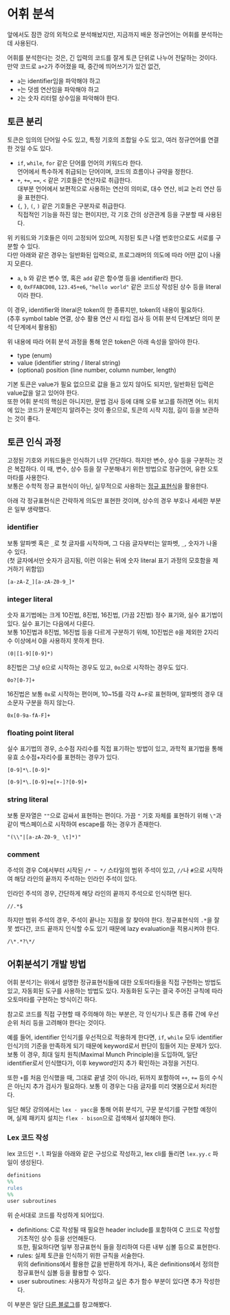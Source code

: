 # 어휘 분석

앞에서도 잠깐 강의 외적으로 분석해놨지만, 지금까지 배운 정규언어는 어휘를 분석하는 데 사용된다.

어휘를 분석한다는 것은, 긴 입력의 코드를 잘게 토큰 단위로 나누어 전달하는 것이다.  
만약 코드로 `a+2`가 주어졌을 때, 중간에 띄어쓰기가 있건 없건,

* `a`는 identifier임을 파악해야 하고
* `+`는 덧셈 연산임을 파악해야 하고
* `2`는 숫자 리터럴 상수임을 파악해야 한다.

## 토큰 분리

토큰은 임의의 단어일 수도 있고, 특정 기호의 조합일 수도 있고, 여러 정규언어를 연결한 것일 수도 있다.

* `if`, `while`, `for` 같은 단어를 언어의 키워드라 한다.  
  언어에서 특수하게 취급되는 단어이며, 코드의 흐름이나 규약을 정한다.
* `+`, `+=`, `==`, `<` 같은 기호들은 연산자로 취급한다.  
  대부분 언어에서 보편적으로 사용하는 연산의 의미로, 대수 연산, 비교 논리 연산 등을 표현한다.
* `{`, `}`, `(`, `)` 같은 기호들은 구분자로 취급한다.  
  직접적인 기능을 하진 않는 편이지만, 각 기호 간의 상관관계 등을 구분할 때 사용된다.

위 키워드와 기호들은 이미 고정되어 있으며, 지정된 토큰 나열 번호만으로도 서로를 구분할 수 있다.  
다만 아래와 같은 경우는 일반화된 입력으로, 프로그래머의 의도에 따라 어떤 값이 나올 지 모른다.

* `a`, `b` 와 같은 변수 명, 혹은 `add` 같은 함수명 등을 identifier라 한다.
* `0`, `0xFFABCD08`, `123.45+e6`, `"hello world"` 같은 코드상 작성된 상수 등을 literal이라 한다.

이 경우, identifier와 literal은 token의 한 종류지만, token의 내용이 필요하다.  
(추후 symbol table 연결, 상수 활용 연산 시 타입 검사 등 어휘 분석 단계보단 의미 분석 단계에서 활용됨)

위 내용에 따라 어휘 분석 과정을 통해 얻은 token은 아래 속성을 알아야 한다.

* type (enum)
* value (identifier string / literal string)
* (optional) position (line number, column number, length)

기본 토큰은 value가 필요 없으므로 값을 들고 있지 않아도 되지만, 일반화된 입력은 value값을 알고 있어야 한다.  
또한 어휘 분석의 핵심은 아니지만, 문법 검사 등에 대해 오류 보고를 하려면 어느 위치에 있는 코드가 문제인지 알려주는 것이 좋으므로, 토큰의 시작 지점, 길이 등을 보관하는 것이 좋다.

## 토큰 인식 과정

고정된 기호와 키워드들은 인식하기 너무 간단하다. 하지만 변수, 상수 등을 구분하는 것은 복잡하다.
이 때, 변수, 상수 등을 잘 구분해내기 위한 방법으로 정규언어, 유한 오토마타를 사용한다.  
보통은 수학적 정규 표현식이 아닌, 실무적으로 사용하는 [정규 표현식](https://devlog.jsyoo5b.net/ko/posts/regex/basic/)을 활용한다.

아래 각 정규표현식은 간략하게 의도만 표현한 것이며, 상수의 경우 부호나 세세한 부분은 일부 생략했다.

### identifier

보통 알파벳 혹은 `_`로 첫 글자를 시작하며, 그 다음 글자부터는 알파벳, `_`, 숫자가 나올 수 있다.  
(첫 글자에서만 숫자가 금지됨, 이런 이유는 뒤에 숫자 literal 표기 과정의 모호함을 제거하기 위함임)

`[a-zA-Z_][a-zA-Z0-9_]*`

### integer literal

숫자 표기법에는 크게 10진법, 8진법, 16진법, (가끔 2진법) 정수 표기와, 실수 표기법이 있다. 실수 표기는 다음에서 다룬다.  
보통 10진법과 8진법, 16진법 등을 다르게 구분하기 위해, 10진법은 `0`을 제외한 2자리수 이상에서 0을 사용하지 못하게 한다.

`(0|[1-9][0-9]*)`

8진법은 그냥 `0`으로 시작하는 경우도 있고, `0o`으로 시작하는 경우도 있다.

`0o?[0-7]+`

16진법은 보통 `0x`로 시작하는 편이며, 10~15를 각각 `A`~`F`로 표현하며, 알파벳의 경우 대소문자 구분을 하지 않는다.

`0x[0-9a-fA-F]+`

### floating point literal

실수 표기법의 경우, 소수점 자리수를 직접 표기하는 방법이 있고, 과학적 표기법을 통해 유효 소수점+자리수를 표현하는 경우가 있다.

`[0-9]*\.[0-9]*`

`[0-9]*\.[0-9]+e[+-]?[0-9]+`

### string literal

보통 문자열은 `""`으로 감싸서 표현하는 편이다. 가끔 `"` 기호 자체를 표현하기 위해 `\"`과 같이 백스페이스로 시작하여 escape를 하는 경우가 존재한다.

`"(\\"|[a-zA-Z0-9_ \t]*)"`

### comment

주석의 경우 C에서부터 시작된 `/* ~ */` 스타일의 범위 주석이 있고, `//`나 `#`으로 시작하여 해당 라인의 끝까지 주석하는 인라인 주석이 있다.

인라인 주석의 경우, 간단하게 해당 라인의 끝까지 주석으로 인식하면 된다.

`//.*$`

하지만 범위 주석의 경우, 주석이 끝나는 지점을 잘 찾아야 한다. 정규표현식의 `.*`을 잘못 썼다간, 코드 끝까지 인식할 수도 있기 때문에 lazy evaluation을 적용시켜야 한다.

`/\*.*?\*/`

## 어휘분석기 개발 방법

어휘 분석기는 위에서 설명한 정규표현식들에 대한 오토마타들을 직접 구현하는 방법도 있고, 자동회된 도구를 사용하는 방법도 있다. 자동화된 도구는 결국 주어진 규칙에 따라 오토마타를 구현하는 방식이긴 하다.

참고로 코드를 직접 구현할 때 주의해야 하는 부분은, 각 인식기나 토큰 종류 간에 우선순위 처리 등을 고려해야 한다는 것이다.

예를 들어, identifier 인식기를 우선적으로 적용하게 한다면, `if`, `while` 모두 identifier 인식기의 기준을 만족하게 되기 때문에 keyword로서 판단이 힘들어 지는 문제가 있다. 보통 이 경우, 최대 일치 원칙(Maximal Munch Principle)을 도입하여, 일단 identifier로서 인식했다가, 이후 keyword인지 추가 확인하는 과정을 거친다.

또한 `+`를 처음 인식했을 때, 그대로 끝낼 것이 아니라, 뒤까지 포함하여 `++`, `+=` 등의 수식은 아닌지 추가 검사가 필요하다. 보통 이 경우는 다음 글자를 미리 엿봄으로서 처리한다.

일단 해당 강의에서는 `lex - yacc`을 통해 어휘 분석기, 구문 분석기를 구현할 예정이며, 실제 패키지 설치는 `flex - bison`으로 검색해서 설치해야 한다.

### Lex 코드 작성

lex 코드인 `*.l` 파일을 아래와 같은 구성으로 작성하고, lex cli를 돌리면 `lex.yy.c` 파일이 생성된다.

```lex
definitions
%%
rules
%%
user subroutines
```

위 순서대로 코드를 작성하게 되어있다.

* definitions: C로 작성될 때 필요한 header include를 포함하여 C 코드로 작성할 기초적인 상수 등을 선언해둔다.  
  또한, 필요하다면 일부 정규표현식 들을 정리하여 다른 내부 심볼 등으로 표현한다.
* rules: 실제 토큰을 인식하기 위한 규칙을 서술한다.  
  위의 definitions에서 활용한 값을 반환하게 하거나, 혹은 definitions에서 정의한 정규표현식 심볼 등을 활용할 수 있다.
* user subroutines: 사용자가 작성하고 싶은 추가 함수 부분이 있다면 추가 작성한다.

이 부분은 일단 [다른 블로그](https://velog.io/@soopsaram/yacc-%EC%99%80-lex-%EB%A1%9C-%ED%8C%8C%EC%84%9C-%EB%A7%8C%EB%93%A4%EA%B8%B0)를 참고해봤다.